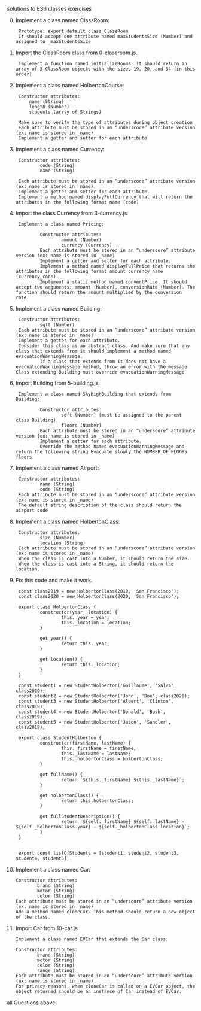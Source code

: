 solutions to ES6 classes exercises

0. Implement a class named ClassRoom:

        Prototype: export default class ClassRoom
        It should accept one attribute named maxStudentsSize (Number) and assigned to _maxStudentsSize

1. Import the ClassRoom class from 0-classroom.js.

        Implement a function named initializeRooms. It should return an array of 3 ClassRoom objects with the sizes 19, 20, and 34 (in this order)

2. Implement a class named HolbertonCourse:

        Constructor attributes:
            name (String)
            length (Number)
            students (array of Strings)

        Make sure to verify the type of attributes during object creation
        Each attribute must be stored in an “underscore” attribute version (ex: name is stored in _name)
        Implement a getter and setter for each attribute

3. Implement a class named Currency:

        Constructor attributes:
                code (String)
                name (String)

        Each attribute must be stored in an “underscore” attribute version (ex: name is stored in _name)
        Implement a getter and setter for each attribute.
        Implement a method named displayFullCurrency that will return the attributes in the following format name (code)

4. Import the class Currency from 3-currency.js

        Implement a class named Pricing:

                Constructor attributes:
                        amount (Number)
                        currency (Currency)
                Each attribute must be stored in an “underscore” attribute version (ex: name is stored in _name)
                Implement a getter and setter for each attribute.
                Implement a method named displayFullPrice that returns the attributes in the following format amount currency_name (currency_code).
                Implement a static method named convertPrice. It should accept two arguments: amount (Number), conversionRate (Number). The function should return the amount multiplied by the conversion rate.

5. Implement a class named Building:

        Constructor attributes:
                sqft (Number)
        Each attribute must be stored in an “underscore” attribute version (ex: name is stored in _name)
        Implement a getter for each attribute.
        Consider this class as an abstract class. And make sure that any class that extends from it should implement a method named evacuationWarningMessage.
                If a class that extends from it does not have a evacuationWarningMessage method, throw an error with the message Class extending Building must override evacuationWarningMessage

6. Import Building from 5-building.js.

        Implement a class named SkyHighBuilding that extends from Building:

                Constructor attributes:
                        sqft (Number) (must be assigned to the parent class Building)
                        floors (Number)
                Each attribute must be stored in an “underscore” attribute version (ex: name is stored in _name)
                Implement a getter for each attribute.
                Override the method named evacuationWarningMessage and return the following string Evacuate slowly the NUMBER_OF_FLOORS floors.

7. Implement a class named Airport:

        Constructor attributes:
                name (String)
                code (String)
        Each attribute must be stored in an “underscore” attribute version (ex: name is stored in _name)
        The default string description of the class should return the airport code

8. Implement a class named HolbertonClass:

        Constructor attributes:
                size (Number)
                location (String)
        Each attribute must be stored in an “underscore” attribute version (ex: name is stored in _name)
        When the class is cast into a Number, it should return the size.
        When the class is cast into a String, it should return the location.

9. Fix this code and make it work.

        const class2019 = new HolbertonClass(2019, 'San Francisco');
        const class2020 = new HolbertonClass(2020, 'San Francisco');

        export class HolbertonClass {
                constructor(year, location) {
                        this._year = year;
                        this._location = location;
                }

                get year() {
                        return this._year;
                }

                get location() {
                        return this._location;
                }
        }

        const student1 = new StudentHolberton('Guillaume', 'Salva', class2020);
        const student2 = new StudentHolberton('John', 'Doe', class2020);
        const student3 = new StudentHolberton('Albert', 'Clinton', class2019);
        const student4 = new StudentHolberton('Donald', 'Bush', class2019);
        const student5 = new StudentHolberton('Jason', 'Sandler', class2019);

        export class StudentHolberton {
                constructor(firstName, lastName) {
                        this._firstName = firstName;
                        this._lastName = lastName;
                        this._holbertonClass = holbertonClass;
                }

                get fullName() {
                        return `${this._firstName} ${this._lastName}`;
                }

                get holbertonClass() {
                        return this.holbertonClass;
                }

                get fullStudentDescription() {
                        return `${self._firstName} ${self._lastName} - ${self._holbertonClass.year} - ${self._holbertonClass.location}`;
                }
        }


        export const listOfStudents = [student1, student2, student3, student4, student5];

10. Implement a class named Car:

        Constructor attributes:
                brand (String)
                motor (String)
                color (String)
        Each attribute must be stored in an “underscore” attribute version (ex: name is stored in _name)
        Add a method named cloneCar. This method should return a new object of the class.

11. Import Car from 10-car.js

        Implement a class named EVCar that extends the Car class:

        Constructor attributes:
                brand (String)
                motor (String)
                color (String)
                range (String)
        Each attribute must be stored in an “underscore” attribute version (ex: name is stored in _name)
        For privacy reasons, when cloneCar is called on a EVCar object, the object returned should be an instance of Car instead of EVCar.

all Questions above
